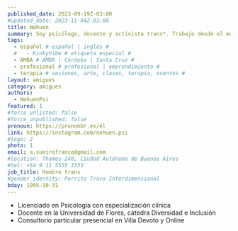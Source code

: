 ```yaml
---
published_date: 2023-09-19Z-03:00
#updated_date: 2023-11-04Z-03:00
title: Nehuen
summary: Soy psicólogo, docente y activista trans*. Trabajo desde el modelo integrativo y me dedico mayormente a trabajar con personas del colectivo LGBTTTIQA+.
tags:
  - español # español | inglés #
  #   - KinkyVibe # etiqueta especial #
  - AMBA # AMBA | Córdoba | Santa Cruz #
  - profesional # profesional | emprendimiento #
  - terapia # sesiones, arte, clases, terapia, eventos #
layout: amigues
category: amigues
authors:
  - NehuenPsi
featured: 1
#force_unlisted: false
#force_unpublished: false
pronoun: https://pronombr.es/él
link: https://instagram.com/nehuen.psi
#logo: 2
photo: 1
email: a.sueirofranco@gmail.com
#location: Thames 240, Ciudad Autónoma de Buenos Aires
#tel: +54 9 11 5555 3333
job_title: Hombre trans
#gender_identity: Perrito Travo Interdimensional
bday: 1995-10-31
---
```


- Licenciado en Psicología con especialización clínica
- Docente en la Universidad de Flores, cátedra Diversidad e Inclusión
- Consultorio particular presencial en Villa Devoto y Online
